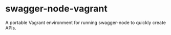 # swagger-node-vagrant
A portable Vagrant environment for running swagger-node to quickly create APIs.
